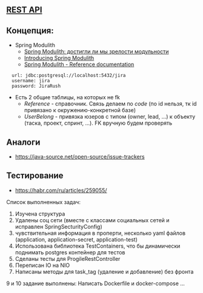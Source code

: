 ## [REST API](http://localhost:8080/doc)

## Концепция:

- Spring Modulith
    - [Spring Modulith: достигли ли мы зрелости модульности](https://habr.com/ru/post/701984/)
    - [Introducing Spring Modulith](https://spring.io/blog/2022/10/21/introducing-spring-modulith)
    - [Spring Modulith - Reference documentation](https://docs.spring.io/spring-modulith/docs/current-SNAPSHOT/reference/html/)

```
  url: jdbc:postgresql://localhost:5432/jira
  username: jira
  password: JiraRush
```

- Есть 2 общие таблицы, на которых не fk
    - _Reference_ - справочник. Связь делаем по _code_ (по id нельзя, тк id привязано к окружению-конкретной базе)
    - _UserBelong_ - привязка юзеров с типом (owner, lead, ...) к объекту (таска, проект, спринт, ...). FK вручную будем
      проверять

## Аналоги

- https://java-source.net/open-source/issue-trackers

## Тестирование

- https://habr.com/ru/articles/259055/

Список выполненных задач:
1. Изучена структура
2. Удалены соц сети (вместе с классами социальных сетей и исправлен SpringSecturityConfig)
3. чувствительная информация в проперти, несколько yaml файлов (application, application-secret, application-test)
4. Использована библиотека TestContainers, что бы динамически поднимать postgres контейнер для тестов
5. Сделаны тесты для ProgileRestController
6. Переписан IO на NIO
7. Написаны методы для task_tag (удаление и добавление) без фронта

9 и 10 задание выполнены: Написать Dockerfile и docker-compose
...
